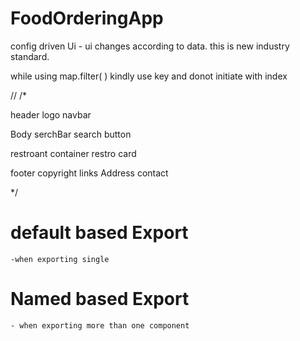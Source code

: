 # FoodOrderingApp

config driven Ui - ui changes according to data. this is new industry standard.

while using map.filter( ) kindly use key and donot initiate with index

//
/\*

header
logo
navbar

Body
serchBar
search button

restroant container
restro card

footer
copyright
links
Address
contact

\*/

# default based Export 
    -when exporting single
# Named based Export 
    - when exporting more than one component 